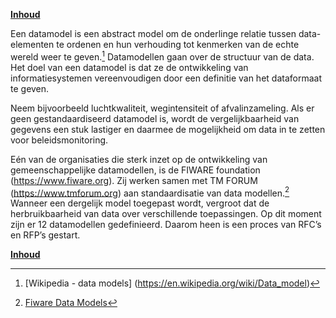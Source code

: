 **[Inhoud](ToC.md)**

Een datamodel is een abstract model om de onderlinge relatie tussen data-elementen te ordenen en hun verhouding tot kenmerken van de echte wereld weer te geven.[^1] Datamodellen gaan over de structuur van de data. Het doel  van een datamodel is dat ze de ontwikkeling van informatiesystemen vereenvoudigen door een definitie van het dataformaat te geven.

Neem bijvoorbeeld luchtkwaliteit, wegintensiteit of afvalinzameling. Als er geen gestandaardiseerd datamodel is, wordt de vergelijkbaarheid van gegevens een stuk lastiger en daarmee de mogelijkheid om data in te zetten voor beleidsmonitoring.

Eén van de organisaties die sterk inzet op de ontwikkeling van gemeenschappelijke datamodellen, is de FIWARE foundation (https://www.fiware.org). Zij werken samen met TM FORUM (https://www.tmforum.org) aan standaardisatie van data modellen.[^2] Wanneer een dergelijk model toegepast wordt, vergroot dat de herbruikbaarheid van data over verschillende toepassingen. Op dit moment zijn er 12 datamodellen gedefinieerd. Daarom heen is een proces van RFC’s en RFP’s gestart.

**[Inhoud](ToC.md)**

[^1]: [Wikipedia - data models] (https://en.wikipedia.org/wiki/Data_model)
[^2]: [Fiware Data Models](https://smartdatamodels.org/)
